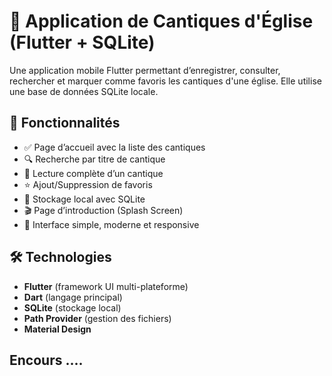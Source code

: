 # 📖 Application de Cantiques d'Église (Flutter + SQLite)

Une application mobile Flutter permettant d’enregistrer, consulter, rechercher et marquer comme favoris les cantiques d'une église. Elle utilise une base de données SQLite locale.

## 🚀 Fonctionnalités

- ✅ Page d’accueil avec la liste des cantiques
- 🔍 Recherche par titre de cantique
- 📖 Lecture complète d’un cantique
- ⭐ Ajout/Suppression de favoris
- 💾 Stockage local avec SQLite
- 🎬 Page d’introduction (Splash Screen)
- 🎨 Interface simple, moderne et responsive

## 🛠️ Technologies

- **Flutter** (framework UI multi-plateforme)
- **Dart** (langage principal)
- **SQLite** (stockage local)
- **Path Provider** (gestion des fichiers)
- **Material Design**

## Encours ....

